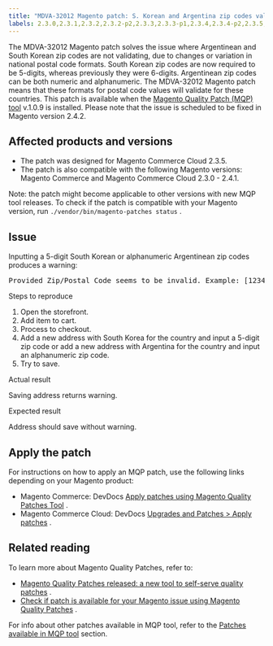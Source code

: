 ```yaml
---
title: "MDVA-32012 Magento patch: S. Korean and Argentina zip codes validation"
labels: 2.3.0,2.3.1,2.3.2,2.3.2-p2,2.3.3,2.3.3-p1,2.3.4,2.3.4-p2,2.3.5,2.3.5-p1,2.3.5-p2,2.3.6,2.4.0,2.4.0-p1,2.4.1,Argentina,Korea,MQP 1.0.9,MQP patches,Magento Commerce,Magento Commerce Cloud,address,support tools,zip/postal code seems to be invalid
---
```


The MDVA-32012 Magento patch solves the issue where Argentinean and South Korean zip codes are not validating, due to changes or variation in national postal code formats. South Korean zip codes are now required to be 5-digits, whereas previously they were 6-digits. Argentinean zip codes can be both numeric and alphanumeric. The MDVA-32012 Magento patch means that these formats for postal code values will validate for these countries. This patch is available when the [Magento Quality Patch (MQP) tool](https://support.magento.com/hc/en-us/articles/360047139492) v.1.0.9 is installed. Please note that the issue is scheduled to be fixed in Magento version 2.4.2.

## Affected products and versions

* The patch was designed for Magento Commerce Cloud 2.3.5.
* The patch is also compatible with the following Magento versions: Magento Commerce and Magento Commerce Cloud 2.3.0 - 2.4.1.

Note: the patch might become applicable to other versions with new MQP tool releases. To check if the patch is compatible with your Magento version, run `./vendor/bin/magento-patches status` .

## Issue

Inputting a 5-digit South Korean or alphanumeric Argentinean zip codes produces a warning:

<pre>Provided Zip/Postal Code seems to be invalid. Example: [1234 (<em>if inputted</em> <em>an</em> <em>alphanumeric Argentinean address</em>)]<em>or</em>[123-456 (<em>if inputted a</em> <em>5-digit South Korean address)</em>]. If you believe it is the right one you can ignore this notice.</pre>

 <span class="wysiwyg-underline">Steps to reproduce</span> 

1. Open the storefront.
1. Add item to cart.
1. Process to checkout.
1. Add a new address with South Korea for the country and input a 5-digit zip code or add a new address with Argentina for the country and input an alphanumeric zip code.
1. Try to save.

 <span class="wysiwyg-underline">Actual result</span> 

Saving address returns warning.

 <span class="wysiwyg-underline">Expected result</span> 

Address should save without warning.

## Apply the patch

For instructions on how to apply an MQP patch, use the following links depending on your Magento product:

* Magento Commerce: DevDocs [Apply patches using Magento Quality Patches Tool](https://devdocs.magento.com/guides/v2.4/comp-mgr/patching/mqp.html) .
* Magento Commerce Cloud: DevDocs [Upgrades and Patches > Apply patches](https://devdocs.magento.com/cloud/project/project-patch.html) .

## Related reading

To learn more about Magento Quality Patches, refer to:

* [Magento Quality Patches released: a new tool to self-serve quality patches](https://support.magento.com/hc/en-us/articles/360047139492) .
* [Check if patch is available for your Magento issue using Magento Quality Patches](https://support.magento.com/hc/en-us/articles/360047125252) .

For info about other patches available in MQP tool, refer to the [Patches available in MQP tool](https://support.magento.com/hc/en-us/sections/360010506631-Patches-available-in-MQP-tool-) section.